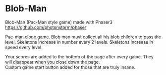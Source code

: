 # Blob-Man

Blob-Man (Pac-Man style game) made with Phaser3 https://github.com/photonstorm/phaser

Pac-man clone game.
Blob man must collect all his blob children to pass the level.
Skeletons increase in number every 2 levels.
Skeletons increase in speed every level.

Your scores are added to the bottom of the page after every game. They will disappear when you close down the page.  
Custom game start button added for those that are truly insane.  
